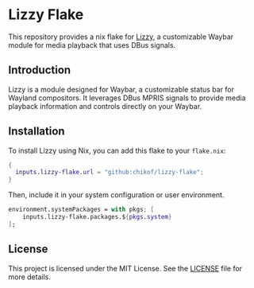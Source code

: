 # Lizzy Flake

This repository provides a nix flake for [Lizzy], a customizable Waybar module for media playback that uses DBus signals.

## Introduction

Lizzy is a module designed for Waybar, a customizable status bar for Wayland compositors. It leverages DBus MPRIS signals to provide media playback information and controls directly on your Waybar.

## Installation

To install Lizzy using Nix, you can add this flake to your `flake.nix`:

```nix
{
  inputs.lizzy-flake.url = "github:chikof/lizzy-flake";
}
```

Then, include it in your system configuration or user environment.

```nix
environment.systemPackages = with pkgs; [
    inputs.lizzy-flake.packages.${pkgs.system}
];
```

## License

This project is licensed under the MIT License. See the [LICENSE](LICENSE) file for more details.

[lizzy]: https://github.com/stefur/lizzy
